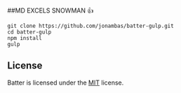 ##MD EXCELS SNOWMAN
:+1:
<pre><code>git clone https://github.com/jonambas/batter-gulp.git
cd batter-gulp
npm install
gulp</code></pre>

## License

Batter is licensed under the [MIT](http://opensource.org/licenses/mit-license.php) license.
